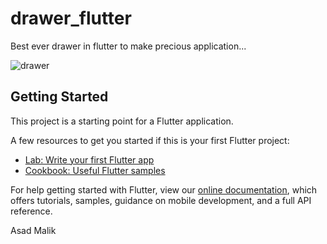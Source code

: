 # drawer_flutter

Best ever drawer in flutter to make precious application...

![drawer](https://user-images.githubusercontent.com/36697784/108592442-b50d5700-738f-11eb-82d2-ec24a8a0026a.png)


## Getting Started

This project is a starting point for a Flutter application.

A few resources to get you started if this is your first Flutter project:

- [Lab: Write your first Flutter app](https://flutter.dev/docs/get-started/codelab)
- [Cookbook: Useful Flutter samples](https://flutter.dev/docs/cookbook)

For help getting started with Flutter, view our
[online documentation](https://flutter.dev/docs), which offers tutorials,
samples, guidance on mobile development, and a full API reference.

Asad Malik
